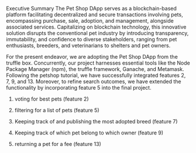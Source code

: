Executive Summary
The Pet Shop DApp serves as a blockchain-based platform facilitating decentralized and secure transactions involving pets, encompassing purchase, sale, adoption, and management, alongside associated services. Capitalizing on blockchain technology, this innovative solution disrupts the conventional pet industry by introducing transparency, immutability, and confidence to diverse stakeholders, ranging from pet enthusiasts, breeders, and veterinarians to shelters and pet owners.

For the present endeavor, we are adopting the Pet Shop DApp from the truffle box. Concurrently, our project harnesses essential tools like the Node Package Manager (npm), the truffle framework, Ganache, and Metamask. Following the petshop tutorial, we have successfully integrated features 2, 7, 9, and 13. Moreover, to refine search outcomes, we have extended the functionality by incorporating feature 5 into the final project.

1. voting for best pets (feature 2)

2. filtering for a list of pets (feature 5)

3. Keeping track of and publishing the most adopted breed (feature 7)

4. Keeping track of which pet belong to which owner (feature 9)

5. returning a pet for a fee (feature 13)
